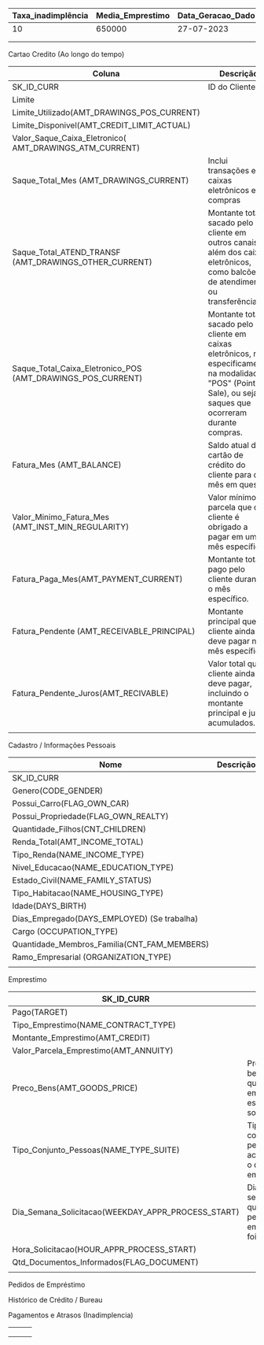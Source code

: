 | Taxa_inadimplência | Media_Emprestimo | Data_Geracao_Dado |
| ------------------ | ---------------- | ----------------- |
| 10                 | 650000           | 27-07-2023        |
|                    |                  |                   |
|                    |                  |                   |

Cartao Credito (Ao longo do tempo)

| Coluna                                                      | Descrição                                                                                                                                                         |     |
| ----------------------------------------------------------- | ----------------------------------------------------------------------------------------------------------------------------------------------------------------- | --- |
| SK_ID_CURR                                                  | ID do Cliente                                                                                                                                                     |     |
| Limite                                                      |                                                                                                                                                                   |     |
| Limite_Utilizado(AMT_DRAWINGS_POS_CURRENT)                  |                                                                                                                                                                   |     |
| Limite_Disponivel(AMT_CREDIT_LIMIT_ACTUAL)                  |                                                                                                                                                                   |     |
| Valor_Saque_Caixa_Eletronico( AMT_DRAWINGS_ATM_CURRENT)     |                                                                                                                                                                   |     |
| Saque_Total_Mes (AMT_DRAWINGS_CURRENT)                      | Inclui transações em caixas eletrônicos e compras                                                                                                                 |     |
| Saque_Total_ATEND_TRANSF (AMT_DRAWINGS_OTHER_CURRENT)       | Montante total sacado pelo cliente em outros canais além dos caixas eletrônicos, como balcões de atendimento ou transferências.                                   |     |
| Saque_Total_Caixa_Eletronico_POS (AMT_DRAWINGS_POS_CURRENT) | Montante total sacado pelo cliente em caixas eletrônicos, mas especificamente na modalidade "POS" (Point of Sale), ou seja, saques que ocorreram durante compras. |     |
| Fatura_Mes (AMT_BALANCE)                                    | Saldo atual do cartão de crédito do cliente para o mês em questão                                                                                                 |     |
| Valor_Minimo_Fatura_Mes (AMT_INST_MIN_REGULARITY)           | Valor mínimo da parcela que o cliente é obrigado a pagar em um mês específico.                                                                                    |     |
| Fatura_Paga_Mes(AMT_PAYMENT_CURRENT)                        | Montante total pago pelo cliente durante o mês específico.                                                                                                        |     |
| Fatura_Pendente (AMT_RECEIVABLE_PRINCIPAL)                  | Montante principal que o cliente ainda deve pagar no mês específico.                                                                                              |     |
| Fatura_Pendente_Juros(AMT_RECIVABLE)                        | Valor total que o cliente ainda deve pagar, incluindo o montante principal e juros acumulados.                                                                    |     |
|                                                             |                                                                                                                                                                   |     |

Cadastro / Informações Pessoais

| Nome                                        | Descrição | Idade |
| ------------------------------------------- | --------- | ----- |
| SK_ID_CURR                                  |           |       |
| Genero(CODE_GENDER)                         |           |       |
| Possui_Carro(FLAG_OWN_CAR)                  |           |       |
| Possui_Propriedade(FLAG_OWN_REALTY)         |           |       |
| Quantidade_Filhos(CNT_CHILDREN)             |           |       |
| Renda_Total(AMT_INCOME_TOTAL)               |           |       |
| Tipo_Renda(NAME_INCOME_TYPE)                |           |       |
| Nivel_Educacao(NAME_EDUCATION_TYPE)         |           |       |
| Estado_Civil(NAME_FAMILY_STATUS)            |           |       |
| Tipo_Habitacao(NAME_HOUSING_TYPE)           |           |       |
| Idade(DAYS_BIRTH)                           |           |       |
| Dias_Empregado(DAYS_EMPLOYED) (Se trabalha) |           |       |
| Cargo (OCCUPATION_TYPE)                     |           |       |
| Quantidade_Membros_Familia(CNT_FAM_MEMBERS) |           |       |
| Ramo_Empresarial (ORGANIZATION_TYPE)        |           |       |
|                                             |           |       |

Emprestimo

| SK_ID_CURR                                         |                                                                    |     |
| -------------------------------------------------- | ------------------------------------------------------------------ | --- |
| Pago(TARGET)                                       |                                                                    |     |
| Tipo_Emprestimo(NAME_CONTRACT_TYPE)                |                                                                    |     |
| Montante_Emprestimo(AMT_CREDIT)                    |                                                                    |     |
| Valor_Parcela_Emprestimo(AMT_ANNUITY)              |                                                                    |     |
| Preco_Bens(AMT_GOODS_PRICE)                        | Preço dos bens para os quais o empréstimo está sendo solicitado    |     |
| Tipo_Conjunto_Pessoas(NAME_TYPE_SUITE)             | Tipo de conjunto de pessoas que aconpanham o cliente no empréstimo |     |
| Dia_Semana_Solicitacao(WEEKDAY_APPR_PROCESS_START) | Dia da semana em que o pedido de empréstimo foi iniciado           |     |
| Hora_Solicitacao(HOUR_APPR_PROCESS_START)          |                                                                    |     |
| Qtd_Documentos_Informados(FLAG_DOCUMENT)           |                                                                    |     |
|                                                    |                                                                    |     |

Pedidos de Empréstimo



Histórico de Crédito / Bureau



Pagamentos e Atrasos (Inadimplencia)

|     |     |     |
| --- | --- | --- |
|     |     |     |
|     |     |     |
|     |     |     |
